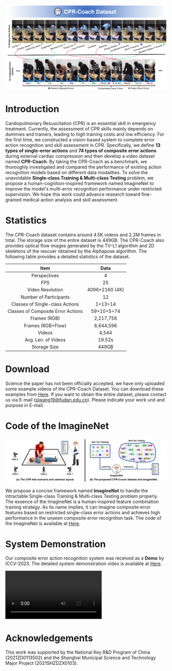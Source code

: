 ![img](./CPR-Coach.png)
# Introduction
Cardiopulmonary Resuscitation (CPR) is an essential skill in emergency treatment. Currently, the assessment of CPR skills mainly depends on dummies and trainers, leading to high training costs and low efficiency. For the first time, we constructed a vision-based system to complete error action recognition and skill assessment in CPR. 
Specifically, we define **13 types of single-error actions** and **74 types of composite error actions** during external cardiac compression and then develop a video dataset named **CPR-Coach**.
By taking the CPR-Coach as a benchmark, we thoroughly investigated and compared the performance of existing action recognition models based on different data modalities.
To solve the unavoidable **Single-class Training & Multi-class Testing** problem, we propose a human-cognition-inspired framework named ImagineNet to improve the model's multi-error recognition performance under restricted supervision.
We hope this work could advance research toward fine-grained medical action analysis and skill assessment.

# Statistics
The CPR-Coach dataset contains around 4.5K videos and 2.2M frames in total. The storage size of the entire dataset is 449GB. 
The CPR-Coach also provides optical flow images generated by the TV-L1 algorithm and 2D skeletons of the rescuer obtained by the Alphapose algorithm.
The following table provides a detailed statistics of the dataset.

| Item          | Data   |
| :-----------:     | :-----------: |
| Perspectives        | 4         |
| FPS               | 25         |
| Video Resolution |  4096×2160 (4K) |
| Number of Participants |  12  |
| Classes of Single-class Actions |  1+13=14 |
| Classes of Composite Error Actions |  59+10+5=74 |
| Frames (RGB)  | 2,217,756 |
| Frames (RGB+Flow)  | 6,644,596 |
| Videos  | 4,544 |
| Avg. Len. of Videos |  19.52s |
| Storage Size  | 449GB |

# Download
Science the paper has not been officially accepted, we have only uploaded some example videos of the CPR-Coach Dataset. You can download these examples from [Here](https://drive.google.com/file/d/15N7DR7BGNSPr3wJv2sYfnF0T802_BbtP/view?usp=sharing). If you want to obtain the entire dataset, please contact us via E-mail ([slwang19@fudan.edu.cn](slwang19@fudan.edu.cn)). Please indicate your work unit and purpose in E-mail.

# Code of the ImagineNet
![img](./Dataset.png)

We propose a concise framework named **ImagineNet** to handle the intractable Single-class Training & Multi-class Testing problem properly. 
The essence of the ImagineNet is a human-inspired feature combination training strategy.
As its name implies, it can Imagine composite error features based on restricted single-class error actions and achieves high performance in the unseen composite error recognition task.
The code of the ImagineNet is available at [Here](https://github.com/Shunli-Wang/CPR-Coach/tree/main/ImagineNet).

# System Demonstration
Our composite error action recognition system was received as a **Demo** by ICCV-2023. The detailed system demonstration video is available at [Here](https://drive.google.com/file/d/1pYcvSlRUVmMM3LuCDVtIlvt4rRy-Ldpf/view?usp=sharing).

<video src="https://github.com/Shunli-Wang/CPR-Coach/assets/42674107/fbf1bc0c-6146-4035-80ea-5584742aa894" controls="controls"></video>

# Acknowledgements
This work was supported by the National Key R&D Program of China (2021ZD0113502) and the Shanghai Municipal Science and Technology Major Project (2021SHZDZX0103).

<!-- <video src="./imgs/Demo_Video_CPR-Coach.mp4" width="800px" controls="controls"></video> -->
